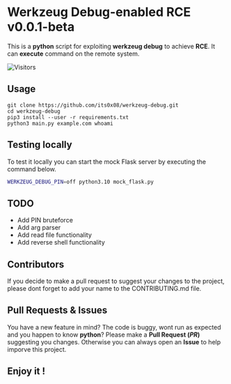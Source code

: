 # Werkzeug Debug-enabled RCE v0.0.1-beta
This is a __python__ script for exploiting __werkzeug debug__ to achieve __RCE__.
It can __execute__ command on the remote system.

![Visitors](https://api.visitorbadge.io/api/visitors?path=https%3A%2F%2Fgithub.com%2Fits0x08%2Fwerkzeug-debug&countColor=%232ccce4&style=flat-square)

## Usage
```
git clone https://github.com/its0x08/werkzeug-debug.git
cd werkzeug-debug
pip3 install --user -r requirements.txt
python3 main.py example.com whoami
```

## Testing locally
To test it locally you can start the mock Flask server by executing the command below.
```bash
WERKZEUG_DEBUG_PIN=off python3.10 mock_flask.py
```
## TODO

* Add PIN bruteforce
* Add arg parser
* Add read file functionality
* Add reverse shell functionality

## Contributors

If you decide to make a pull request to suggest your changes to the project, please dont forget to add your name to the CONTRIBUTING.md file.

## Pull Requests & Issues
You have a new feature in mind?
The code is buggy, wont run as expected and you happen to know __python__?
Please make a __Pull Request (_PR_)__ suggesting you changes.
Otherwise you can always open an __Issue__ to help imporve this project.

## Enjoy it !
